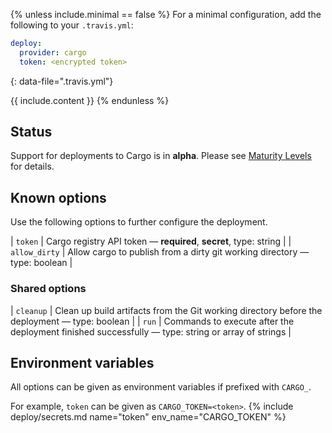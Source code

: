 {% unless include.minimal == false %}
For a minimal configuration, add the following to your `.travis.yml`:

```yaml
deploy:
  provider: cargo
  token: <encrypted token>
```
{: data-file=".travis.yml"}



{{ include.content }}
{% endunless %}

## Status

Support for deployments to Cargo is in **alpha**. Please see [Maturity Levels](/user/deployment-v2#maturity-levels) for details.
## Known options

Use the following options to further configure the deployment.

| `token` | Cargo registry API token &mdash; **required**, **secret**, type: string |
| `allow_dirty` | Allow cargo to publish from a dirty git working directory &mdash; type: boolean |

### Shared options

| `cleanup` | Clean up build artifacts from the Git working directory before the deployment &mdash; type: boolean |
| `run` | Commands to execute after the deployment finished successfully &mdash; type: string or array of strings |

## Environment variables

All options can be given as environment variables if prefixed with `CARGO_`.

For example, `token` can be given as `CARGO_TOKEN=<token>`.
{% include deploy/secrets.md name="token" env_name="CARGO_TOKEN" %}